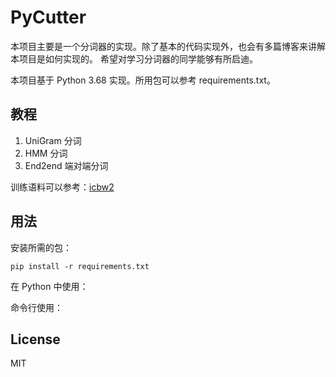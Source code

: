 # PyCutter

本项目主要是一个分词器的实现。除了基本的代码实现外，也会有多篇博客来讲解本项目是如何实现的。
希望对学习分词器的同学能够有所启迪。

本项目基于 Python 3.68 实现。所用包可以参考 requirements.txt。

## 教程

1. UniGram 分词
2. HMM 分词
3. End2end 端对端分词

训练语料可以参考：[icbw2](http://sighan.cs.uchicago.edu/bakeoff2005/)

## 用法

安装所需的包：
```
pip install -r requirements.txt
```

在 Python 中使用：

命令行使用：

## License

MIT